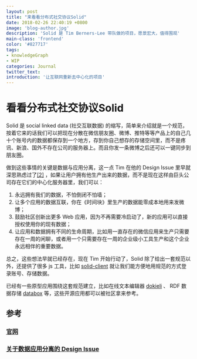 ```yaml
---
layout: post
title: "来看看分布式社交协议Solid"
date: 2018-02-26 22:40:19 +0800
image: 'blog-author.jpg'
description: 'Solid 是 Tim Berners-Lee 带队做的项目，愿景宏大，值得围观'
main-class: 'frontend'
color: '#827717'
tags:
- knowledgeGraph
- WIP
categories: Journal
twitter_text:
introduction: '让互联网重新去中心化的项目'
---
```

# 看看分布式社交协议Solid

Solid 是 social linked data (社交互联数据) 的缩写，简单来介绍就是一个规范，按着它来的话我们可以把现在分散在微信朋友圈、微博、推特等等产品上的自己几十个账号内的数据都保存到一个地方，存到你自己想存的存储空间里，而不是疼讯、新浪、国外不存在公司的服务器上。而且你发一条微博之后还可以一键同步到朋友圈。

做到这些事情的关键是数据与应用分离，这一点 Tim 在他的 Design Issue 里早就深思熟虑过了[[2]](#2) ，如果让用户拥有他生产出来的数据，而不是现在这样由巨头公司存在它们的中心化服务器里，我们可以：

1. 永远拥有我们的数据，不怕倒闭不怕墙；
1. 让多个应用的数据互联，你在《时间块》里生产的数据能零成本地用来发微博；
1. 鼓励社区创新出更多 Web 应用，因为不再需要冷启动了，新的应用可以直接授权使用你的现有数据；
1. 让应用和数据拥有不同的生命周期，比如用一直存在的微信应用来生产只需要存在一周的闲聊，或者用一个只需要存在一周的企业级小工具生产和这个企业永远相伴的重要数据。

总之，这些想法早就已经存在，现在 Tim 开始行动了，Solid 除了给出一套规范以外，还提供了很多 js 工具，比如 [solid-client](https://npm.runkit.com/solid-client) 就让我们能方便地用规范的方式登录账号、存储数据。

已经有一些原型应用围绕这套规范建立，比如在线文本编辑器 [dokieli](https://dokie.li/docs) 、 RDF 数据存储 [databox](https://databox.me/) 等，这些开源应用都可以被社区拿来参考。

## 参考

### [<span id="1">官网</span>](https://solid.mit.edu/)

### [<span id="2">关于数据应用分离的 Design Issue</span>](https://www.w3.org/DesignIssues/CloudStorage.html)
